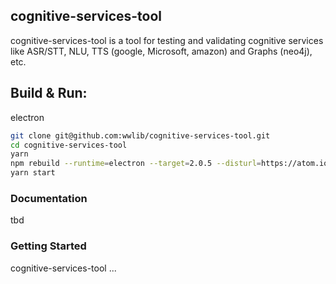 ## cognitive-services-tool


cognitive-services-tool is a tool for testing and validating cognitive services like ASR/STT, NLU, TTS (google, Microsoft, amazon) and Graphs (neo4j), etc.  


## Build & Run:
electron
```bash
git clone git@github.com:wwlib/cognitive-services-tool.git
cd cognitive-services-tool
yarn
npm rebuild --runtime=electron --target=2.0.5 --disturl=https://atom.io/download/electron
yarn start
```

### Documentation

tbd

### Getting Started
cognitive-services-tool ...

